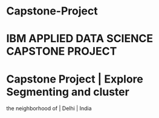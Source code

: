 
# Capstone-Project
# IBM APPLIED DATA SCIENCE CAPSTONE PROJECT
# Capstone Project | Explore Segmenting and cluster 
the neighborhood of | Delhi | India
